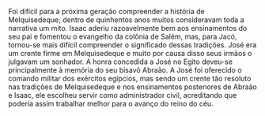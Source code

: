 ﻿Foi difícil para a próxima geração compreender a história de Melquisedeque; dentro de quinhentos anos muitos consideravam toda a narrativa um mito. Isaac aderiu razoavelmente bem aos ensinamentos do seu pai e fomentou o evangelho da colônia de Salém, mas, para Jacó, tornou-se mais difícil compreender o significado dessas tradições. José era um crente firme em Melquisedeque e muito por causa disso seus  irmãos o julgavam um sonhador. A honra concedida a José no Egito deveu-se principalmente à memória do seu bisavô Abraão. A José foi oferecido o comando militar dos exércitos egípcios, mas sendo um crente tão resoluto nas tradições de Melquisedeque e nos ensinamentos posteriores de Abraão e Isaac, ele escolheu servir como administrador civil, acreditando que poderia assim trabalhar melhor para o avanço do reino do céu.